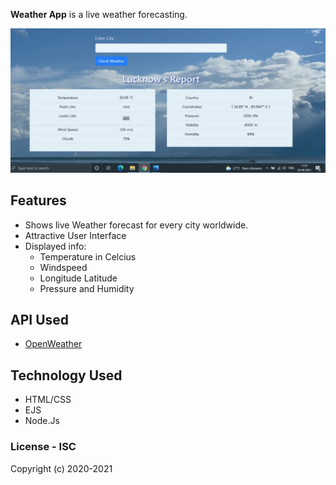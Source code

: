 **Weather App** is a live weather forecasting.

![ScreenShots](https://github.com/Amanjaiswal-20/Weather-Checker/blob/main/img1.jpg)

## Features

* Shows live Weather forecast for every city worldwide.
* Attractive User Interface
* Displayed info:
  * Temperature in Celcius
  * Windspeed 
  * Longitude Latitude 
  * Pressure and Humidity
  
## API Used 

* [OpenWeather](https://openweathermap.org/)

## Technology Used

* HTML/CSS
* EJS
* Node.Js

### License - ISC

Copyright (c) 2020-2021
